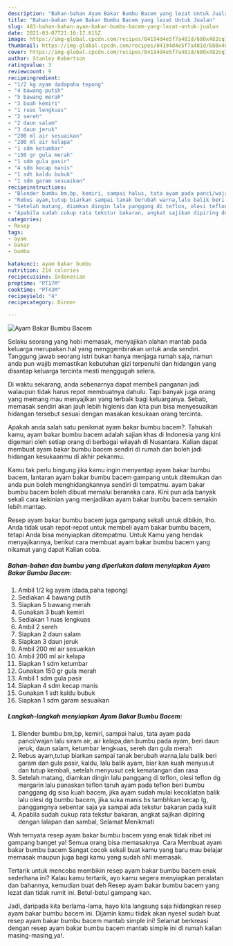 ```yaml
---
description: "Bahan-bahan Ayam Bakar Bumbu Bacem yang lezat Untuk Jualan"
title: "Bahan-bahan Ayam Bakar Bumbu Bacem yang lezat Untuk Jualan"
slug: 483-bahan-bahan-ayam-bakar-bumbu-bacem-yang-lezat-untuk-jualan
date: 2021-03-07T21:16:17.615Z
image: https://img-global.cpcdn.com/recipes/04194d4e5f7a481d/680x482cq70/ayam-bakar-bumbu-bacem-foto-resep-utama.jpg
thumbnail: https://img-global.cpcdn.com/recipes/04194d4e5f7a481d/680x482cq70/ayam-bakar-bumbu-bacem-foto-resep-utama.jpg
cover: https://img-global.cpcdn.com/recipes/04194d4e5f7a481d/680x482cq70/ayam-bakar-bumbu-bacem-foto-resep-utama.jpg
author: Stanley Robertson
ratingvalue: 3
reviewcount: 9
recipeingredient:
- "1/2 kg ayam dadapaha tepong"
- "4 bawang putih"
- "5 bawang merah"
- "3 buah kemiri"
- "1 ruas lengkuas"
- "2 sereh"
- "2 daun salam"
- "3 daun jeruk"
- "200 ml air sesuaikan"
- "200 ml air kelapa"
- "1 sdm ketumbar"
- "150 gr gula merah"
- "1 sdm gula pasir"
- "4 sdm kecap manis"
- "1 sdt kaldu bubuk"
- "1 sdm garam sesuaikan"
recipeinstructions:
- "Blender bumbu bm,bp, kemiri, sampai halus, tata ayam pada panci/wajan lalu siram air, air kelapa,dan bumbu pada ayam, beri daun jeruk, daun salam, ketumbar lengkuas, sereh dan gula merah"
- "Rebus ayam,tutup biarkan sampai tanak berubah warna,lalu balik beri garam dan gula pasir, kaldu, lalu balik ayam, biar kan kuah menyusut dan tutup kembali, setelah menyusut cek kematangan dan rasa"
- "Setelah matang, diamkan dingin lalu panggang di teflon, olesi teflon dg margarin lalu panaskan teflon taruh ayam pada teflon beri bumbu panggang dg sisa kuah bacem, jika ayam sudah mulai kecoklatan balik lalu olesi dg bumbu bacem, jika suka manis bs tambhkan kecap lg, panggangnya sebentar saja ya sampai ada tekstur bakaran pada kulit"
- "Apabila sudah cukup rata tekstur bakaran, angkat sajikan dipiring dengan lalapan dan sambal, Selamat Menikmati"
categories:
- Resep
tags:
- ayam
- bakar
- bumbu

katakunci: ayam bakar bumbu 
nutrition: 214 calories
recipecuisine: Indonesian
preptime: "PT17M"
cooktime: "PT43M"
recipeyield: "4"
recipecategory: Dinner

---
```



![Ayam Bakar Bumbu Bacem](https://img-global.cpcdn.com/recipes/04194d4e5f7a481d/680x482cq70/ayam-bakar-bumbu-bacem-foto-resep-utama.jpg)

Selaku seorang yang hobi memasak, menyajikan olahan mantab pada keluarga merupakan hal yang menggembirakan untuk anda sendiri. Tanggung jawab seorang istri bukan hanya menjaga rumah saja, namun anda pun wajib memastikan kebutuhan gizi terpenuhi dan hidangan yang disantap keluarga tercinta mesti menggugah selera.

Di waktu  sekarang, anda sebenarnya dapat membeli panganan jadi walaupun tidak harus repot membuatnya dahulu. Tapi banyak juga orang yang memang mau menyajikan yang terbaik bagi keluarganya. Sebab, memasak sendiri akan jauh lebih higienis dan kita pun bisa menyesuaikan hidangan tersebut sesuai dengan masakan kesukaan orang tercinta. 



Apakah anda salah satu penikmat ayam bakar bumbu bacem?. Tahukah kamu, ayam bakar bumbu bacem adalah sajian khas di Indonesia yang kini digemari oleh setiap orang di berbagai wilayah di Nusantara. Kalian dapat membuat ayam bakar bumbu bacem sendiri di rumah dan boleh jadi hidangan kesukaanmu di akhir pekanmu.

Kamu tak perlu bingung jika kamu ingin menyantap ayam bakar bumbu bacem, lantaran ayam bakar bumbu bacem gampang untuk ditemukan dan anda pun boleh menghidangkannya sendiri di tempatmu. ayam bakar bumbu bacem boleh dibuat memalui beraneka cara. Kini pun ada banyak sekali cara kekinian yang menjadikan ayam bakar bumbu bacem semakin lebih mantap.

Resep ayam bakar bumbu bacem juga gampang sekali untuk dibikin, lho. Anda tidak usah repot-repot untuk membeli ayam bakar bumbu bacem, tetapi Anda bisa menyiapkan ditempatmu. Untuk Kamu yang hendak menyajikannya, berikut cara membuat ayam bakar bumbu bacem yang nikamat yang dapat Kalian coba.

<!--inarticleads1-->

##### Bahan-bahan dan bumbu yang diperlukan dalam menyiapkan Ayam Bakar Bumbu Bacem:

1. Ambil 1/2 kg ayam (dada,paha tepong)
1. Sediakan 4 bawang putih
1. Siapkan 5 bawang merah
1. Gunakan 3 buah kemiri
1. Sediakan 1 ruas lengkuas
1. Ambil 2 sereh
1. Siapkan 2 daun salam
1. Siapkan 3 daun jeruk
1. Ambil 200 ml air sesuaikan
1. Ambil 200 ml air kelapa
1. Siapkan 1 sdm ketumbar
1. Gunakan 150 gr gula merah
1. Ambil 1 sdm gula pasir
1. Siapkan 4 sdm kecap manis
1. Gunakan 1 sdt kaldu bubuk
1. Siapkan 1 sdm garam sesuaikan




<!--inarticleads2-->

##### Langkah-langkah menyiapkan Ayam Bakar Bumbu Bacem:

1. Blender bumbu bm,bp, kemiri, sampai halus, tata ayam pada panci/wajan lalu siram air, air kelapa,dan bumbu pada ayam, beri daun jeruk, daun salam, ketumbar lengkuas, sereh dan gula merah
1. Rebus ayam,tutup biarkan sampai tanak berubah warna,lalu balik beri garam dan gula pasir, kaldu, lalu balik ayam, biar kan kuah menyusut dan tutup kembali, setelah menyusut cek kematangan dan rasa
1. Setelah matang, diamkan dingin lalu panggang di teflon, olesi teflon dg margarin lalu panaskan teflon taruh ayam pada teflon beri bumbu panggang dg sisa kuah bacem, jika ayam sudah mulai kecoklatan balik lalu olesi dg bumbu bacem, jika suka manis bs tambhkan kecap lg, panggangnya sebentar saja ya sampai ada tekstur bakaran pada kulit
1. Apabila sudah cukup rata tekstur bakaran, angkat sajikan dipiring dengan lalapan dan sambal, Selamat Menikmati




Wah ternyata resep ayam bakar bumbu bacem yang enak tidak ribet ini gampang banget ya! Semua orang bisa memasaknya. Cara Membuat ayam bakar bumbu bacem Sangat cocok sekali buat kamu yang baru mau belajar memasak maupun juga bagi kamu yang sudah ahli memasak.

Tertarik untuk mencoba membikin resep ayam bakar bumbu bacem enak sederhana ini? Kalau kamu tertarik, ayo kamu segera menyiapkan peralatan dan bahannya, kemudian buat deh Resep ayam bakar bumbu bacem yang lezat dan tidak rumit ini. Betul-betul gampang kan. 

Jadi, daripada kita berlama-lama, hayo kita langsung saja hidangkan resep ayam bakar bumbu bacem ini. Dijamin kamu tiidak akan nyesel sudah buat resep ayam bakar bumbu bacem mantab simple ini! Selamat berkreasi dengan resep ayam bakar bumbu bacem mantab simple ini di rumah kalian masing-masing,ya!.

